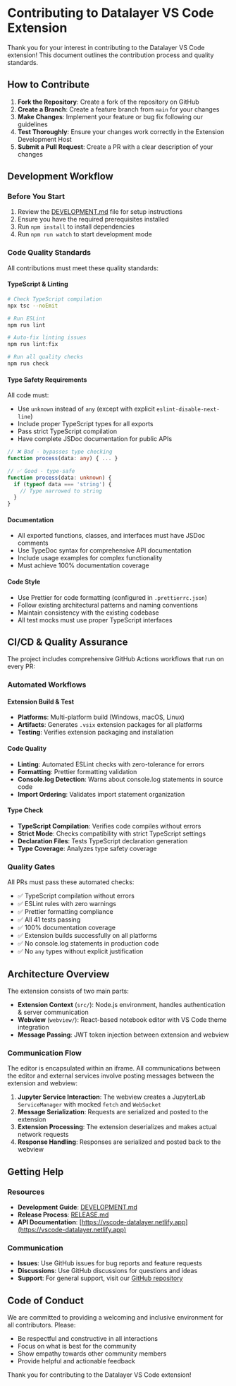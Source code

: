# Contributing to Datalayer VS Code Extension

Thank you for your interest in contributing to the Datalayer VS Code extension! This document outlines the contribution process and quality standards.

## How to Contribute

1. **Fork the Repository**: Create a fork of the repository on GitHub
2. **Create a Branch**: Create a feature branch from `main` for your changes
3. **Make Changes**: Implement your feature or bug fix following our guidelines
4. **Test Thoroughly**: Ensure your changes work correctly in the Extension Development Host
5. **Submit a Pull Request**: Create a PR with a clear description of your changes

## Development Workflow

### Before You Start

1. Review the [DEVELOPMENT.md](./DEVELOPMENT.md) file for setup instructions
2. Ensure you have the required prerequisites installed
3. Run `npm install` to install dependencies
4. Run `npm run watch` to start development mode

### Code Quality Standards

All contributions must meet these quality standards:

#### TypeScript & Linting

```bash
# Check TypeScript compilation
npx tsc --noEmit

# Run ESLint
npm run lint

# Auto-fix linting issues
npm run lint:fix

# Run all quality checks
npm run check
```

#### Type Safety Requirements

All code must:

- Use `unknown` instead of `any` (except with explicit `eslint-disable-next-line`)
- Include proper TypeScript types for all exports
- Pass strict TypeScript compilation
- Have complete JSDoc documentation for public APIs

```typescript
// ❌ Bad - bypasses type checking
function process(data: any) { ... }

// ✅ Good - type-safe
function process(data: unknown) {
  if (typeof data === 'string') {
    // Type narrowed to string
  }
}
```

#### Documentation

- All exported functions, classes, and interfaces must have JSDoc comments
- Use TypeDoc syntax for comprehensive API documentation
- Include usage examples for complex functionality
- Must achieve 100% documentation coverage

#### Code Style

- Use Prettier for code formatting (configured in `.prettierrc.json`)
- Follow existing architectural patterns and naming conventions
- Maintain consistency with the existing codebase
- All test mocks must use proper TypeScript interfaces

## CI/CD & Quality Assurance

The project includes comprehensive GitHub Actions workflows that run on every PR:

### Automated Workflows

#### Extension Build & Test

- **Platforms**: Multi-platform build (Windows, macOS, Linux)
- **Artifacts**: Generates `.vsix` extension packages for all platforms
- **Testing**: Verifies extension packaging and installation

#### Code Quality

- **Linting**: Automated ESLint checks with zero-tolerance for errors
- **Formatting**: Prettier formatting validation
- **Console.log Detection**: Warns about console.log statements in source code
- **Import Ordering**: Validates import statement organization

#### Type Check

- **TypeScript Compilation**: Verifies code compiles without errors
- **Strict Mode**: Checks compatibility with strict TypeScript settings
- **Declaration Files**: Tests TypeScript declaration generation
- **Type Coverage**: Analyzes type safety coverage

### Quality Gates

All PRs must pass these automated checks:

- ✅ TypeScript compilation without errors
- ✅ ESLint rules with zero warnings
- ✅ Prettier formatting compliance
- ✅ All 41 tests passing
- ✅ 100% documentation coverage
- ✅ Extension builds successfully on all platforms
- ✅ No console.log statements in production code
- ✅ No `any` types without explicit justification

## Architecture Overview

The extension consists of two main parts:

- **Extension Context** (`src/`): Node.js environment, handles authentication & server communication
- **Webview** (`webview/`): React-based notebook editor with VS Code theme integration
- **Message Passing**: JWT token injection between extension and webview

### Communication Flow

The editor is encapsulated within an iframe. All communications between the editor and external services involve posting messages between the extension and webview:

1. **Jupyter Service Interaction**: The webview creates a JupyterLab `ServiceManager` with mocked `fetch` and `WebSocket`
2. **Message Serialization**: Requests are serialized and posted to the extension
3. **Extension Processing**: The extension deserializes and makes actual network requests
4. **Response Handling**: Responses are serialized and posted back to the webview

## Getting Help

### Resources

- **Development Guide**: [DEVELOPMENT.md](./DEVELOPMENT.md)
- **Release Process**: [RELEASE.md](./RELEASE.md)
- **API Documentation**: [https://vscode-datalayer.netlify.app](https://vscode-datalayer.netlify.app)

### Communication

- **Issues**: Use GitHub issues for bug reports and feature requests
- **Discussions**: Use GitHub discussions for questions and ideas
- **Support**: For general support, visit our [GitHub repository](https://github.com/datalayer/jupyter-ui)

## Code of Conduct

We are committed to providing a welcoming and inclusive environment for all contributors. Please:

- Be respectful and constructive in all interactions
- Focus on what is best for the community
- Show empathy towards other community members
- Provide helpful and actionable feedback

Thank you for contributing to the Datalayer VS Code extension!
